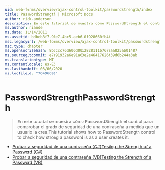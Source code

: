 ```yaml
---
uid: web-forms/overview/ajax-control-toolkit/passwordstrength/index
title: PasswordStrength | Microsoft Docs
author: rick-anderson
description: En este tutorial se muestra cómo PasswordStrength el control para comprobar el grado de seguridad de una contraseña a medida que un usuario la crea.
ms.author: riande
ms.date: 11/14/2011
ms.assetid: bdbeb8f7-90e7-4bc5-aeb6-0f928660fb4f
msc.legacyurl: /web-forms/overview/ajax-control-toolkit/passwordstrength
msc.type: chapter
ms.openlocfilehash: 8bdccc76d606d00128281116767eaa825ab01487
ms.sourcegitcommit: e7e91932a6e91a63e2e46417626f39d6b244a3ab
ms.translationtype: MT
ms.contentlocale: es-ES
ms.lasthandoff: 03/06/2020
ms.locfileid: "78496699"
---
```

# <a name="passwordstrength"></a><span data-ttu-id="3a662-103">PasswordStrength</span><span class="sxs-lookup"><span data-stu-id="3a662-103">PasswordStrength</span></span>

> <span data-ttu-id="3a662-104">En este tutorial se muestra cómo PasswordStrength el control para comprobar el grado de seguridad de una contraseña a medida que un usuario la crea.</span><span class="sxs-lookup"><span data-stu-id="3a662-104">This tutorial shows how to PasswordStrength control to check how strong a password is as a user creates it.</span></span>

- [<span data-ttu-id="3a662-105">Probar la seguridad de una contraseña (C#)</span><span class="sxs-lookup"><span data-stu-id="3a662-105">Testing the Strength of a Password (C#)</span></span>](testing-the-strength-of-a-password-cs.md)
- [<span data-ttu-id="3a662-106">Probar la seguridad de una contraseña (VB)</span><span class="sxs-lookup"><span data-stu-id="3a662-106">Testing the Strength of a Password (VB)</span></span>](testing-the-strength-of-a-password-vb.md)
